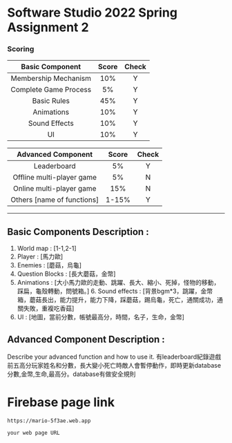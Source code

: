 # Software Studio 2022 Spring Assignment 2

### Scoring

|**Basic Component**|**Score**|**Check**|
|:-:|:-:|:-:|
|Membership Mechanism|10%|Y|
|Complete Game Process|5%|Y|
|Basic Rules|45%|Y|
|Animations|10%|Y|
|Sound Effects|10%|Y|
|UI|10%|Y|

|**Advanced Component**|**Score**|**Check**|
|:-:|:-:|:-:|
|Leaderboard|5%|Y|
|Offline multi-player game|5%|N|
|Online multi-player game|15%|N|
|Others [name of functions]|1-15%|Y|

---

## Basic Components Description : 
1. World map : [1-1,2-1]
2. Player : [馬力歐]
3. Enemies : [蘑菇，烏龜]
4. Question Blocks : [長大蘑菇，金幣]
5. Animations : [大小馬力歐的走動、跳躍、長大、縮小、死掉，怪物的移動，踩扁，龜殼轉動，問號箱。]
    6. Sound effects : [背景bgm*3，跳躍，金幣箱，蘑菇長出，能力提升，能力下降，踩蘑菇，踢烏龜，死亡，通關成功，通關失敗，重複吃香菇]
7. UI : [地圖，當前分數，帳號最高分，時間，名子，生命，金幣]

## Advanced Component Description : 

Describe your advanced function and how to use it.
有leaderboard紀錄遊戲前五高分玩家姓名和分數，長大變小死亡時敵人會暫停動作，即時更新database分數,金幣,生命,最高分。database有做安全規則

# Firebase page link
    https://mario-5f3ae.web.app

    your web page URL